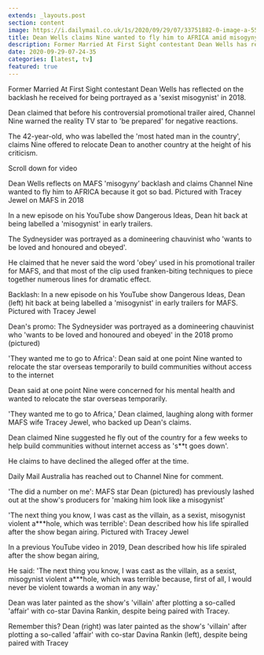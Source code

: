 ```yaml
---
extends: _layouts.post
section: content
image: https://i.dailymail.co.uk/1s/2020/09/29/07/33751882-0-image-a-55_1601359780311.jpg 
title: Dean Wells claims Nine wanted to fly him to AFRICA amid misogyny backlash 
description: Former Married At First Sight contestant Dean Wells has reflected on the backlash he received for being portrayed as a sexist misogynist in 2018. 
date: 2020-09-29-07-24-35 
categories: [latest, tv] 
featured: true 
--- 
```

Former Married At First Sight contestant Dean Wells has reflected on the backlash he received for being portrayed as a 'sexist misogynist' in 2018.



Dean claimed that before his controversial promotional trailer aired, Channel Nine warned the reality TV star to 'be prepared' for negative reactions.

The 42-year-old, who was labelled the 'most hated man in the country', claims Nine offered to relocate Dean to another country at the height of his criticism.

Scroll down for video 

Dean Wells reflects on MAFS 'misogyny’ backlash and claims Channel Nine wanted to fly him to AFRICA because it got so bad. Pictured with Tracey Jewel on MAFS in 2018

In a new episode on his YouTube show Dangerous Ideas, Dean hit back at being labelled a 'misogynist' in early trailers.

The Sydneysider was portrayed as a domineering chauvinist who 'wants to be loved and honoured and obeyed'. 

He claimed that he never said the word 'obey' used in his promotional trailer for MAFS, and that most of the clip used franken-biting techniques to piece together numerous lines for dramatic effect. 

Backlash: In a new episode on his YouTube show Dangerous Ideas, Dean (left) hit back at being labelled a 'misogynist' in early trailers for MAFS. Pictured with Tracey Jewel

Dean's promo: The Sydneysider was portrayed as a domineering chauvinist who 'wants to be loved and honoured and obeyed' in the 2018 promo (pictured)

'They wanted me to go to Africa': Dean said at one point Nine wanted to relocate the star overseas temporarily to build communities without access to the internet

Dean said at one point Nine were concerned for his mental health and wanted to relocate the star overseas temporarily.

'They wanted me to go to Africa,' Dean claimed, laughing along with former MAFS wife Tracey Jewel, who backed up Dean's claims.

Dean claimed Nine suggested he fly out of the country for a few weeks to help build communities without internet access as 's**t goes down'.

He claims to have declined the alleged offer at the time.

Daily Mail Australia has reached out to Channel Nine for comment.

'The did a number on me': MAFS star Dean (pictured) has previously lashed out at the show's producers for 'making him look like a misogynist' 

'The next thing you know, I was cast as the villain, as a sexist, misogynist violent a***hole, which was terrible': Dean described how his life spiralled after the show began airing. Pictured with Tracey Jewel

In a previous YouTube video in 2019, Dean described how his life spiraled after the show began airing, 

He said: 'The next thing you know, I was cast as the villain, as a sexist, misogynist violent a***hole, which was terrible because, first of all, I would never be violent towards a woman in any way.' 

Dean was later painted as the show's 'villain' after plotting a so-called 'affair' with co-star Davina Rankin, despite being paired with Tracey. 

Remember this? Dean (right) was later painted as the show's 'villain' after plotting a so-called 'affair' with co-star Davina Rankin (left), despite being paired with Tracey

